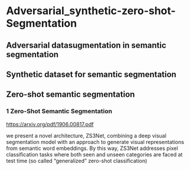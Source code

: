 # Adversarial_synthetic-zero-shot-Segmentation

## Adversarial datasugmentation in semantic segmentation

## Synthetic dataset for semantic segmentation

## Zero-shot semantic segmentation
### 1 Zero-Shot Semantic Segmentation
https://arxiv.org/pdf/1906.00817.pdf

we present a novel architecture, ZS3Net, combining a deep visual segmentation model with an approach to generate visual representations from semantic word embeddings. By this way, ZS3Net addresses pixel classification tasks where both seen and unseen categories are faced at test time (so called “generalized” zero-shot classification)

